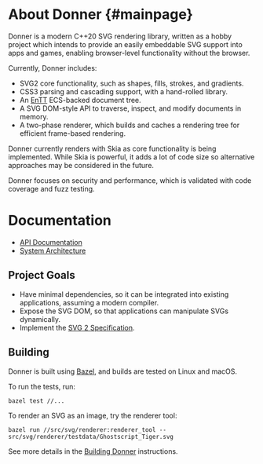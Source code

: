 # About Donner {#mainpage}

Donner is a modern C++20 SVG rendering library, written as a hobby project which intends to provide an easily embeddable SVG support into apps and games, enabling browser-level functionality without the browser.

Currently, Donner includes:
- SVG2 core functionality, such as shapes, fills, strokes, and gradients.
- CSS3 parsing and cascading support, with a hand-rolled library.
- An [EnTT](https://github.com/skypjack/entt) ECS-backed document tree.
- A SVG DOM-style API to traverse, inspect, and modify documents in memory.
- A two-phase renderer, which builds and caches a rendering tree for efficient frame-based rendering.

Donner currently renders with Skia as core functionality is being implemented.  While Skia is powerful, it adds a lot of code size so alternative approaches may be considered in the future.

Donner focuses on security and performance, which is validated with code coverage and fuzz testing.

# Documentation

- [API Documentation](namespaces.html)
- [System Architecture](architecture.md)

## Project Goals

- Have minimal dependencies, so it can be integrated into existing applications, assuming a modern compiler.
- Expose the SVG DOM, so that applications can manipulate SVGs dynamically.
- Implement the [SVG 2 Specification](https://www.w3.org/TR/SVG2/).

## Building

Donner is built using [Bazel](https://bazel.build/), and builds are tested on Linux and macOS.

To run the tests, run:
```
bazel test //...
```

To render an SVG as an image, try the renderer tool:
```
bazel run //src/svg/renderer:renderer_tool -- src/svg/renderer/testdata/Ghostscript_Tiger.svg
```

See more details in the [Building Donner](internal/building.md) instructions.
